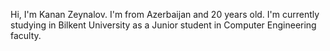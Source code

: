 Hi, I'm Kanan Zeynalov. I'm from Azerbaijan and 20 years old. I'm currently studying in Bilkent University as a Junior student in Computer Engineering faculty.
